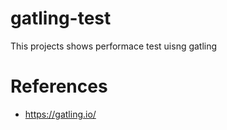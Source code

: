 # gatling-test
This projects shows performace test uisng gatling



















References
===========
- https://gatling.io/
